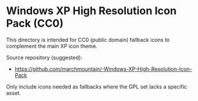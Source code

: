 # Windows XP High Resolution Icon Pack (CC0)

This directory is intended for CC0 (public domain) fallback icons to complement the main XP icon theme.

Source repository (suggested):
- https://github.com/marchmountain/-Windows-XP-High-Resolution-Icon-Pack

Only include icons needed as fallbacks where the GPL set lacks a specific asset.
